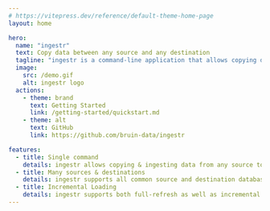 ```yaml
---
# https://vitepress.dev/reference/default-theme-home-page
layout: home

hero:
  name: "ingestr"
  text: Copy data between any source and any destination
  tagline: "ingestr is a command-line application that allows copying data from any source into any destination database."
  image:
    src: /demo.gif
    alt: ingestr logo
  actions:
    - theme: brand
      text: Getting Started
      link: /getting-started/quickstart.md
    - theme: alt
      text: GitHub
      link: https://github.com/bruin-data/ingestr

features:
  - title: Single command
    details: ingestr allows copying & ingesting data from any source to any destination with a single command.
  - title: Many sources & destinations
    details: ingestr supports all common source and destination databases.
  - title: Incremental Loading
    details: ingestr supports both full-refresh as well as incremental loading modes.
---
```

<div style="margin-top: 12px; line-height: 2em; text-align: center;">

<Badge type="warning" text="CrateDB" /> <Badge type="info" text="Postgres" /> <Badge type="danger" text="BigQuery" /> <Badge type="tip" text="Snowflake" /> <Badge type="warning" text="Redshift" /> <Badge type="info" text="Databricks" /> <Badge type="danger" text="DuckDB" /> <Badge type="tip" text="Microsoft SQL Server" /> <Badge type="warning" text="Local CSV file" /> <Badge type="info" text="MongoDB" /> <Badge type="danger" text="Oracle" /> <Badge type="tip" text="SAP Hana" /> <Badge type="warning" text="SQLite" /> <Badge type="info" text="MySQL" /> <Badge type="danger" text="Google Sheets" /> <Badge type="tip" text="Notion" /> <Badge type="warning" text="Shopify" />
</div>
